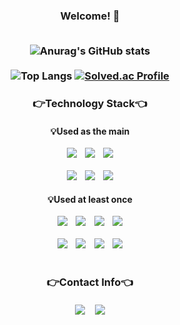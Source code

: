 
<div align=center>

<h3> Welcome! 👋
<br/><br/>

![Anurag's GitHub stats](https://github-readme-stats-sand-six-91.vercel.app/api?username=wocjs&show_icons=true&count_private=true&line_height=24&theme=transparent&hide=stars)
<br/><br/>
![Top Langs](https://github-readme-stats.vercel.app/api/top-langs/?username=wocjs&layout=compact&theme=transparent)
[![Solved.ac Profile](http://mazassumnida.wtf/api/v2/generate_badge?boj=wocjs602)](https://solved.ac/wocjs602/)
<!--![willianrod's wakatime stats](https://github-readme-stats.vercel.app/api/wakatime?username=wocjs602&layout=compact&theme=material-palenight) -->
</div>
<div align=center>
  <h3>👉Technology Stack👈
  <h4>💡Used as the main
  <br/><br/>
  <img src="https://img.shields.io/badge/C-A8B9CC?style=flat-square&logo=C&logoColor=white"/>
  &nbsp&nbsp
  <img src="https://img.shields.io/badge/C++-00599C?style=flat-square&logo=Cplusplus&logoColor=white"/>
  &nbsp&nbsp
  <img src="https://img.shields.io/badge/Python-3776AB?style=flat-square&logo=Python&logoColor=white"/>
  <br/><br/>
  <img src="https://img.shields.io/badge/Arduino-00878F?style=flat-square&logo=Arduino&logoColor=white"/>
  &nbsp&nbsp
  <img src="https://img.shields.io/badge/Raspberry Pi-A22846?style=flat-square&logo=Raspberry Pi&logoColor=white"/>
  &nbsp&nbsp
  <img src="https://img.shields.io/badge/Ubuntu-E95420?style=flat-square&logo=Ubuntu&logoColor=white"/>
  <br/>
  <h4>💡Used at least once
  <br/><br/>
  <img src="https://img.shields.io/badge/ROS-22314E?style=flat-square&logo=ROS&logoColor=white"/>
  &nbsp&nbsp
  <img src="https://img.shields.io/badge/Java-007396?style=flat-square&logo=Java&logoColor=white"/>
  &nbsp&nbsp
  <img src="https://img.shields.io/badge/JavaScript-F7DF1E?style=flat-square&logo=JavaScript&logoColor=white"/>
  &nbsp&nbsp
  <img src="https://img.shields.io/badge/Android-3DDC84?style=flat-square&logo=Android&logoColor=white"/>
  <br/><br/>
  <img src="https://img.shields.io/badge/SpringBoot-6DB33F?style=flat-square&logo=Spring Boot&logoColor=white"/>
  &nbsp&nbsp
  <img src="https://img.shields.io/badge/Django-092E20?style=flat-square&logo=Django&logoColor=white"/>
  &nbsp&nbsp
  <img src="https://img.shields.io/badge/MySQL-4479A1?style=flat-square&logo=MySQL&logoColor=white"/>
  &nbsp&nbsp
  <img src="https://img.shields.io/badge/SQLite-003B57?style=flat-square&logo=SQLite&logoColor=white"/>
  <br/><br/>

  
</div>

<div align=center>
  <h3>👉Contact Info👈
  <br/><br/>
  <img src="https://img.shields.io/badge/wocjs602@gmail.com-EA4335?style=flat-square&logo=Gmail&logoColor=white"/>
  &nbsp&nbsp
  <img src="https://img.shields.io/badge/suineg.h-E4405F?style=flat-square&logo=Instagram&logoColor=white"/>
  <br/><br/><br/>
</div>
